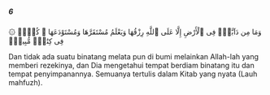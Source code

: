 ##### 6

<span class="ayah">۞ وَمَا مِن دَآبَّةٍۢ فِى ٱلْأَرْضِ إِلَّا عَلَى ٱللَّهِ رِزْقُهَا وَيَعْلَمُ مُسْتَقَرَّهَا وَمُسْتَوْدَعَهَا ۚ كُلٌّۭ فِى كِتَٰبٍۢ مُّبِينٍۢ</span>

<span class="ayah_translation">Dan tidak ada suatu binatang melata pun di bumi melainkan Allah-lah yang memberi rezekinya, dan Dia mengetahui tempat berdiam binatang itu dan tempat penyimpanannya. Semuanya tertulis dalam Kitab yang nyata (Lauh mahfuzh).</span>
